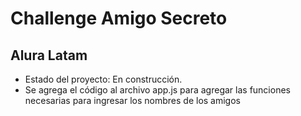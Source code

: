 <h1>Challenge Amigo Secreto</h1>
<h2>Alura Latam</h2>

- Estado del proyecto: En construcción.
- Se agrega el código al archivo app.js para agregar las funciones necesarias para ingresar los nombres de los amigos  
